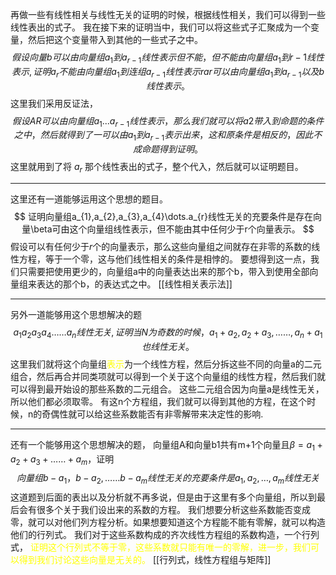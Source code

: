 再做一些有线性相关与线性无关的证明的时候，根据线性相关，我们可以得到一些线性表出的式子。
我在接下来的证明当中，我们可以将这些式子汇聚成为一个变量，然后把这个变量带入到其他的一些式子之中。
$$
假设向量b可以由向量组a_{1}到a_{r-1}线性表示但不能，但不能由向量组a_{1}到r- 1线性表示,证明a_{r}不能由向量组a_{1}到连组a_{r-1}线性表示rar可以由向量组a_{1}到a_{r- 1}以及b线性表示。
$$
这里我们采用反证法，$$假设AR可以由向量组a_1...a_{r-1}线性表示，那么我们就可以将a2带入到命题的条件之中，然后就得到了一可以由a_{1}到a_{r-1}表示出来，这和原条件是相反的，因此不成命题得到证明。$$
这里就用到了将 $a_{r}$ 那个线性表出的式子，整个代入，然后就可以证明题目。

---
这里还有一道能够运用这个思想的题目。
$$
证明向量组a_{1},a_{2},a_{3},a_{4}\dots.a_{r}线性无关的充要条件是存在向量\beta可由这个向量组线性表示，但不能由其中任何少于r个向量表示。
$$
假设可以有任何少于$r$个的向量表示，那么这些向量组之间就存在非零的系数的线性方程，等于一个零，这与他们线性相关的条件是相悖的。
要想得到这一点，我们只需要把使用更少的，向量组a中的向量表达出来的那个b，带入到使用全部向量组来表达的那个b，的表达式之中。
[[线性相关表示法]]

---
另外一道能够用这个思想解决的题
$$
a_{1}a_{2}a_{3}a_{4}\dots\dots a_{n}线性无关,证明当N为奇数的时候，a_{1}+a_{2},a_{2}+a_{3},\dots\dots,a_{n}+a_{1}也线性无关。
$$
这里我们就将这个向量组<font color="#ffff00">表示</font>为一个线性方程，然后分拆这些不同的向量a的二元组合，然后再合并同类项就可以得到一个关于这个向量组的线性方程，然后我们就可以得到最开始设的那些系数的二元组合。
这些二元组合因为向量a是线性无关，所以他们都必须取零。
有这n个方程组，我们就可以得到其他的方程，在这个时候，n的奇偶性就可以给这些系数能否有非零解带来决定性的影响.

----

还有一个能够用这个思想解决的题，
向量组A和向量b1共有m+1个向量且$\beta=a_{1}+a_{2}+a_{3}+\dots\dots+a_{m}$，证明
$$
向量组 b-a_{1}，b-a_{2},\dots\dots b-a_{m}线性无关的充要条件是a_{1},a_{2},\dots,a_{m}线性无关
$$
这道题到后面的表出以及分析就不再多说，但是由于这里有多个向量组，所以到最后会有很多个关于我们设出来的系数的方程。
我们想要分析这些系数能否变成零，就可以对他们列方程分析。如果想要知道这个方程能不能有零解，就可以构造他们的行列式。
我们对于这些系数构成的齐次线性方程组的系数构造，一个行列式，
<font color="#ffff00">证明这个行列式不等于零，这些系数就只能有唯一的零解，进一步，我们可以得到我们讨论这些向量是无关的。</font>
[[行列式，线性方程组与矩阵]]

